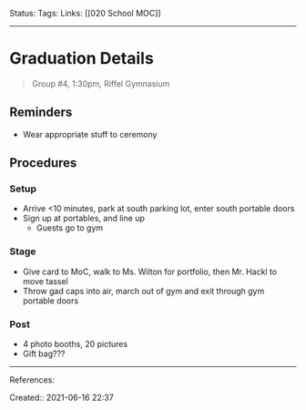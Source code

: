 Status:
Tags: 
Links: [[020 School MOC]]
___
# Graduation Details
> Group #4, 1:30pm, Riffel Gymnasium

## Reminders
- Wear appropriate stuff to ceremony
## Procedures
### Setup
- Arrive <10 minutes, park at south parking lot, enter south portable doors
- Sign up at portables, and line up
	- Guests go to gym
### Stage
- Give card to MoC, walk to Ms. Wilton for portfolio, then Mr. Hackl to move tassel
- Throw gad caps into air, march out of gym and exit through gym portable doors
### Post
- 4 photo booths, 20 pictures
- Gift bag???
___
References:

Created:: 2021-06-16 22:37